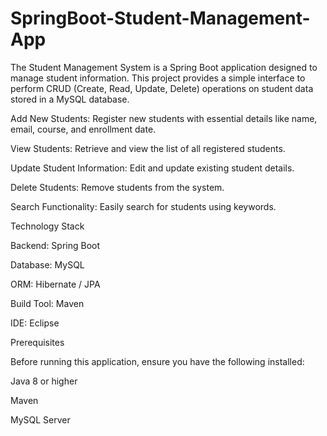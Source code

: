# SpringBoot-Student-Management-App
The Student Management System is a Spring Boot application designed to manage student information. This project provides a simple interface to perform CRUD (Create, Read, Update, Delete) operations on student data stored in a MySQL database.


Add New Students: Register new students with essential details like name, email, course, and enrollment date.

View Students: Retrieve and view the list of all registered students.

Update Student Information: Edit and update existing student details.

Delete Students: Remove students from the system.

Search Functionality: Easily search for students using keywords.

Technology Stack

Backend: Spring Boot

Database: MySQL

ORM: Hibernate / JPA

Build Tool: Maven

IDE: Eclipse

Prerequisites

Before running this application, ensure you have the following installed:

Java 8 or higher

Maven

MySQL Server
